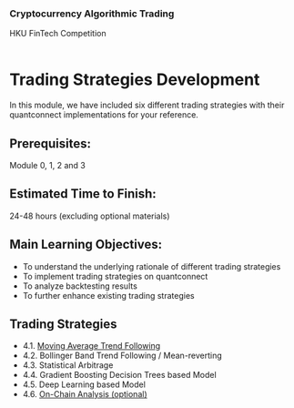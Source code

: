 ### Cryptocurrency Algorithmic Trading
HKU FinTech Competition
<br><br>

# Trading Strategies Development

In this module, we have included six different trading strategies with their quantconnect implementations for your reference.

## Prerequisites:
Module 0, 1, 2 and 3

## Estimated Time to Finish:
24-48 hours (excluding optional materials)

## Main Learning Objectives:

- To understand the underlying rationale of different trading strategies
- To implement trading strategies on quantconnect
- To analyze backtesting results
- To further enhance existing trading strategies

## Trading Strategies

- 4.1. [Moving Average Trend Following](<./Module_4.1_Moving_Average_Trend_Following.md>)
- 4.2. Bollinger Band Trend Following / Mean-reverting
- 4.3. Statistical Arbitrage
- 4.4. Gradient Boosting Decision Trees based Model
- 4.5. Deep Learning based Model
- 4.6. [On-Chain Analysis (optional)](<./Module_4.6_On-chain_Analysis.md>)
